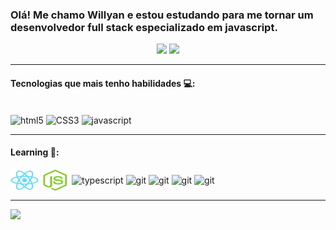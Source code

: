 <h3>Olá! Me chamo Willyan e estou estudando para me tornar um desenvolvedor full stack especializado em javascript.</h3>

<div align="center">
<img width="500px" src="https://github-readme-stats.vercel.app/api/top-langs/?username=willyanferreira&layout=compact&langs_count=7&theme=tokyonight&hide_border=true"/>
<img width="500px" src="https://github-readme-streak-stats.herokuapp.com/?user=willyanferreira&theme=tokyonight&hide_border=true"/>
</div>

<hr />

<h4>Tecnologias que mais tenho habilidades 💻:</h4>

<div style="display: inline-block"><br/>
<img alt="html5" src="https://img.shields.io/badge/HTML5-E34F26?style=for-the-badge&logo=html5&logoColor=white"/>
<img alt="CSS3" src="https://img.shields.io/badge/CSS3-1572B6?style=for-the-badge&logo=css3&logoColor=white"/>
<img alt="javascript" src="https://img.shields.io/badge/JavaScript-F7DF1E?style=for-the-badge&logo=javascript&logoColor=black"/>
</div>

<hr />


<div>
  <h4>Learning 🌱:</h4>
  <img align="center" alt="react" height="35" width="45" src="https://raw.githubusercontent.com/devicons/devicon/master/icons/react/react-original.svg">
  <img align="center" alt="nodejs" height="35" width="45" src="https://raw.githubusercontent.com/devicons/devicon/master/icons/nodejs/nodejs-original.svg">
  <img align="center" alt="typescript" height="35" width="45" src="https://cdn.jsdelivr.net/gh/devicons/devicon/icons/typescript/typescript-original.svg">
  <img align="center" alt="git" height="35" width="45" src="https://cdn.jsdelivr.net/gh/devicons/devicon/icons/git/git-original.svg">
  <img align="center" alt="git" height="35" width="45" src="https://cdn.jsdelivr.net/gh/devicons/devicon/icons/github/github-original.svg">
  <img align="center" alt="git" height="35" width="45" src="https://cdn.jsdelivr.net/gh/devicons/devicon/icons/mysql/mysql-original.svg">
  <img align="center" alt="git" height="35" width="45" src="https://cdn.jsdelivr.net/gh/devicons/devicon/icons/vscode/vscode-original.svg">
</div>
  
  <hr />
  <a href="https://www.linkedin.com/in/willyan-cfdss/" target="_blank"><img src="https://img.shields.io/badge/-LinkedIn-%230077B5?style=for-the-badge&logo=linkedin&logoColor=white" target="_blank"></a>
